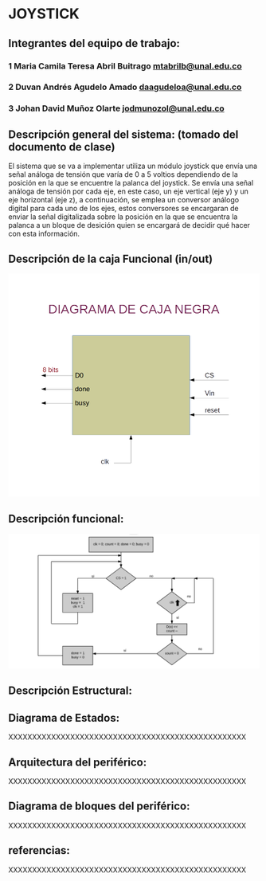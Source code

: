 # JOYSTICK

## Integrantes del equipo de trabajo:

### 1 Maria Camila Teresa Abril Buitrago mtabrilb@unal.edu.co

### 2 Duvan Andrés Agudelo Amado daagudeloa@unal.edu.co

### 3 Johan David Muñoz Olarte jodmunozol@unal.edu.co


## Descripción general del sistema: (tomado del documento de clase)
El sistema que se va a implementar utiliza un módulo joystick que envía una señal análoga de tensión que varía de 0 a 5 voltios dependiendo de la posición en la que se encuentre la palanca del joystick. Se envía una señal análoga de tensión por cada eje, en este caso, un eje vertical (eje y) y un eje horizontal (eje z), a continuación, se emplea un conversor análogo digital para cada uno de los ejes, estos conversores se encargaran de enviar la señal digitalizada sobre la posición en la que se encuentra la palanca a un bloque de desición quien se encargará de decidir qué hacer con esta información.

## Descripción de la caja Funcional  (in/out)
![jcajanegra](https://github.com/Fabeltranm/FPGA-Game-D1/blob/master/HW/RTL/02CAD-JOYSTICK/Version_02/03%20document/img/J1.png)


## Descripción funcional:

![jfuncional](https://github.com/Fabeltranm/FPGA-Game-D1/blob/master/HW/RTL/02CAD-JOYSTICK/Version_02/03%20document/img/FuncionalJoystick.png?raw=true)

## Descripción Estructural:



## Diagrama de Estados:

XXXXXXXXXXXXXXXXXXXXXXXXXXXXXXXXXXXXXXXXXXXXXXXXXX

## Arquitectura del periférico:

XXXXXXXXXXXXXXXXXXXXXXXXXXXXXXXXXXXXXXXXXXXXXXXXXX

## Diagrama de bloques del periférico:

XXXXXXXXXXXXXXXXXXXXXXXXXXXXXXXXXXXXXXXXXXXXXXXXXX

## referencias:

XXXXXXXXXXXXXXXXXXXXXXXXXXXXXXXXXXXXXXXXXXXXXXXXXX



